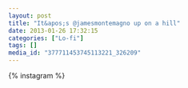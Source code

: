```yaml
---
layout: post
title: "It&apos;s @jamesmontemagno up on a hill"
date: 2013-01-26 17:32:15
categories: ["Lo-fi"]
tags: []
media_id: "377711453745113221_326209"
---
```


{% instagram %}

